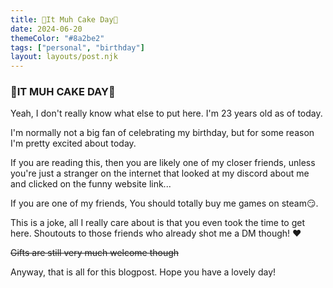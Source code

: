 ```yaml
---
title: 🎂It Muh Cake Day🎂
date: 2024-06-20
themeColor: "#8a2be2"
tags: ["personal", "birthday"]
layout: layouts/post.njk
---
```

### 🎂IT MUH CAKE DAY🎂

Yeah, I don't really know what else to put here. I'm 23 years old as of today.

I'm normally not a big fan of celebrating my birthday, but for some reason I'm pretty excited about today.

If you are reading this, then you are likely one of my closer friends, unless you're just a stranger on the internet that looked at my discord about me and clicked on the funny website link...

If you are one of my friends, You should totally buy me games on steam😏.

This is a joke, all I really care about is that you even took the time to get here. Shoutouts to those friends who already shot me a DM though! ❤️

~~Gifts are still very much welcome though~~

Anyway, that is all for this blogpost. Hope you have a lovely day!
